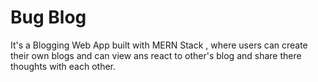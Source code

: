 
# Bug Blog

It's a Blogging Web App built with MERN Stack , where users can create their own blogs and can view ans react to other's blog 
and share there thoughts with each other.




